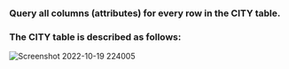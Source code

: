 ### Query all columns (attributes) for every row in the CITY table.
### The CITY table is described as follows:

![Screenshot 2022-10-19 224005](https://user-images.githubusercontent.com/82725681/197129034-9f6b99e5-ba3a-4808-910f-bc494edb89ee.png)
